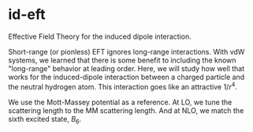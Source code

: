 # id-eft
Effective Field Theory for the induced dipole interaction.

Short-range (or pionless) EFT ignores long-range interactions. With vdW systems,
we learned that there is some benefit to including the known "long-range"
behavior at leading order. Here, we will study how well that works for the
induced-dipole interaction between a charged particle and the neutral hydrogen
atom. This interaction goes like an attractive $1/r^4$.

We use the Mott-Massey potential as a reference. At LO, we tune the scattering
length to the MM scattering length. And at NLO, we match the sixth excited
state, $B_6$.
